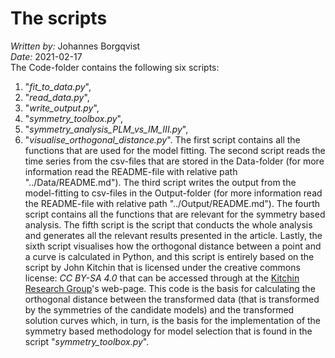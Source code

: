 # The scripts
*Written by:* Johannes Borgqvist<br>
*Date:* 2021-02-17<br>
The Code-folder contains the following six scripts: 

1. "*fit\_to\_data.py*",
2. "*read\_data.py*",
3. "*write\_output.py*",
4. "*symmetry\_toolbox.py*",
5. "*symmetry\_analysis\_PLM\_vs\_IM\_III.py*",
6. "*visualise\_orthogonal\_distance.py*".
The first script contains all the functions that are used for the model fitting. The second script reads the time series from the csv-files that are stored in the Data-folder (for more information read the README-file with relative path "../Data/README.md"). The third script writes the output from the model-fitting to csv-files in the Output-folder (for more information read the README-file with relative path "../Output/README.md"). The fourth script contains all the functions that are relevant for the symmetry based analysis. The fifth script is the script that conducts the whole analysis and generates all the relevant results presented in the article. Lastly, the sixth script visualises how the orthogonal distance between a point and a curve is calculated in Python, and this script is entirely based on the script by John Kitchin that is licensed under the creative commons license: *CC BY-SA 4.0* that can be accessed through at the [Kitchin Research Group](https://kitchingroup.cheme.cmu.edu/blog/2013/02/14/Find-the-minimum-distance-from-a-point-to-a-curve/)'s web-page. This code is the basis for calculating the orthogonal distance between the transformed data (that is transformed by the symmetries of the candidate models) and the transformed solution curves which, in turn, is the basis for the implementation of the symmetry based methodology for model selection that is found in the script "*symmetry\_toolbox.py*". 

